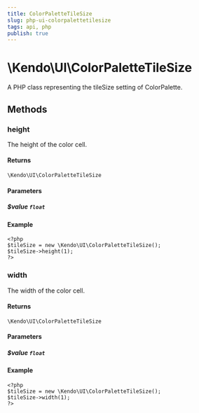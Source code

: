 ```yaml
---
title: ColorPaletteTileSize
slug: php-ui-colorpalettetilesize
tags: api, php
publish: true
---
```


# \Kendo\UI\ColorPaletteTileSize

A PHP class representing the tileSize setting of ColorPalette.


## Methods

### height
The height of the color cell.

#### Returns
`\Kendo\UI\ColorPaletteTileSize`

#### Parameters

##### $value `float`



#### Example 
    <?php
    $tileSize = new \Kendo\UI\ColorPaletteTileSize();
    $tileSize->height(1);
    ?>

### width
The width of the color cell.

#### Returns
`\Kendo\UI\ColorPaletteTileSize`

#### Parameters

##### $value `float`



#### Example 
    <?php
    $tileSize = new \Kendo\UI\ColorPaletteTileSize();
    $tileSize->width(1);
    ?>

 

